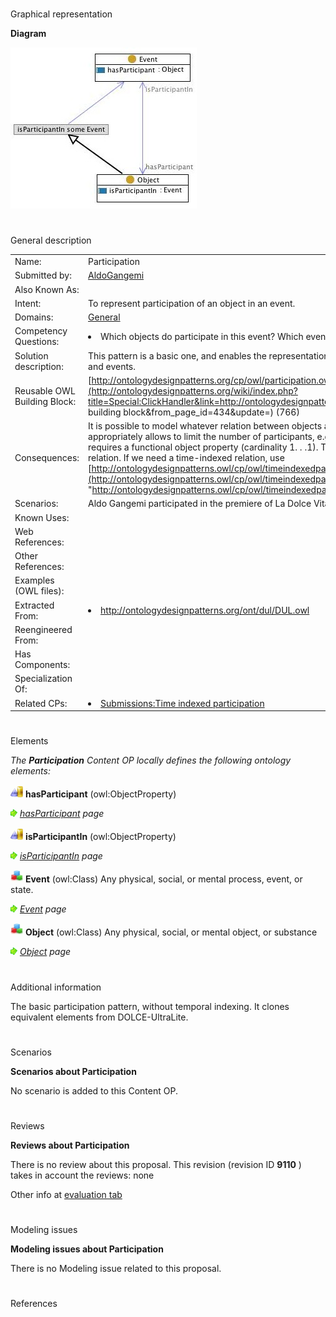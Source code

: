 # 

 Graphical representation



__Diagram__ 





[![Image:Participation.jpg](./Participation.jpg)](../Image/Participation.jpg.md "Image:Participation.jpg")





# 

 General description




|  |  |
| --- | --- |
|  Name:  |  Participation  |
|  Submitted by:  | [AldoGangemi](../User/AldoGangemi.md "User:AldoGangemi")  |
|  Also Known As:  |  |
|  Intent:  |  To represent participation of an object in an event.  |
|  Domains:  | [General](../Community/General.md "Community:General")  |
|  Competency Questions:  | <li>       Which objects do participate in this event? Which events do this object participate in?      </li> |
|  Solution description:  |  This pattern is a basic one, and enables the representation of any simple binary relation between objects and events.  |
|  Reusable OWL Building Block:  | [http://ontologydesignpatterns.org/cp/owl/participation.owl](http://ontologydesignpatterns.org/wiki/index.php?title=Special:ClickHandler&link=http://ontologydesignpatterns.org/cp/owl/participation.owl&message=OWL building block&from_page_id=434&update=)  (766)  |
|  Consequences:  |  It is possible to model whatever relation between objects and events. Using cardinality restrictions appropriately allows to limit the number of participants, e.g. 'life of' is a specialization of this pattern that requires a functional object property (cardinality 1. . .1).  This is a non-temporal version of the particpation relation. If we need a time-indexed relation, use [http://ontologydesignpatterns.owl/cp/owl/timeindexedparticipation.owl](http://ontologydesignpatterns.owl/cp/owl/timeindexedparticipation.owl "http://ontologydesignpatterns.owl/cp/owl/timeindexedparticipation.owl")  |
|  Scenarios:  |  Aldo Gangemi participated in the premiere of La Dolce Vita.  |
|  Known Uses:  |  |
|  Web References:  |  |
|  Other References:  |  |
|  Examples (OWL files):  |  |
|  Extracted From:  | <li><a class="external free" href="http://ontologydesignpatterns.org/ont/dul/DUL.owl" rel="nofollow" title="http://ontologydesignpatterns.org/ont/dul/DUL.owl">        http://ontologydesignpatterns.org/ont/dul/DUL.owl       </a></li> |
|  Reengineered From:  |  |
|  Has Components:  |  |
|  Specialization Of:  |  |
|  Related CPs:  | <li><a href="../Time_indexed_participation/Time_indexed_participation.md" title="Submissions:Time indexed participation">        Submissions:Time indexed participation       </a></li> |



  





# 

 Elements



_The
 __Participation__ 
 Content OP locally defines the following ontology elements:_ 





[![ObjectProperty](./20px-ObjectProperty.gif)](../Image/ObjectProperty.gif.md "ObjectProperty")
__hasParticipant__ 
 (owl:ObjectProperty)
 
[![](./11px-ArrowRight.gif)](../Image/ArrowRight.gif.md "ArrowRight.gif")
_[hasParticipant](./An_Ontology_Design_Pattern_for_Activity_Reasoning/hasParticipant.md "Submissions:Participation/hasParticipant") 
 page_ 



[![ObjectProperty](./20px-ObjectProperty.gif)](../Image/ObjectProperty.gif.md "ObjectProperty")
__isParticipantIn__ 
 (owl:ObjectProperty)
 
[![](./11px-ArrowRight.gif)](../Image/ArrowRight.gif.md "ArrowRight.gif")
_[isParticipantIn](./Participation/isParticipantIn.md "Submissions:Participation/isParticipantIn") 
 page_ 



[![Class](./20px-Class.gif)](../Image/Class.gif.md "Class")
__Event__ 
 (owl:Class) Any physical, social, or mental process, event, or state.
 
[![](./11px-ArrowRight.gif)](../Image/ArrowRight.gif.md "ArrowRight.gif")
_[Event](../CommunicationEvent/CommunicationEvent.md "Submissions:Participation/Event") 
 page_ 



[![Class](./20px-Class.gif)](../Image/Class.gif.md "Class")
__Object__ 
 (owl:Class) Any physical, social, or mental object, or substance
 
[![](./11px-ArrowRight.gif)](../Image/ArrowRight.gif.md "ArrowRight.gif")
_[Object](../Object/Object.md "Submissions:Participation/Object") 
 page_ 


# 

 Additional information



 The basic participation pattern, without temporal indexing. 
It clones equivalent elements from DOLCE-UltraLite.
 



# 

 Scenarios




__Scenarios about Participation__ 


 No scenario is added to this Content OP.
 




# 

 Reviews




__Reviews about Participation__ 


 There is no review about this proposal.
This revision (revision ID
 __9110__ 
 ) takes in account the reviews: none
 



 Other info at
 [evaluation tab](http://ontologydesignpatterns.org/wiki/index.php?title=Submissions:Participation&action=evaluation "http://ontologydesignpatterns.org/wiki/index.php?title=Submissions:Participation&action=evaluation") 





  





# 

 Modeling issues




__Modeling issues about Participation__ 


 There is no Modeling issue related to this proposal.
 




  





# 

 References
